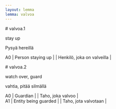 ```yaml
---
layout: lemma
lemma: valvoa
---
```


<div class="sense">
# <span class="sensename">valvoa.1</span>

<span class="description">stay up</span>

<span class="description">Pysyä hereillä</span>

A0 | Person staying up |   | Henkilö, joka on valveilla |  

</div>

<div class="sense">
# <span class="sensename">valvoa.2</span>

<span class="description">watch over, guard</span>

<span class="description">vahtia, pitää silmällä</span>

A0 | Guardian |   | Taho, joka valvoo |  
A1 | Entity being guarded |   | Taho, jota valvotaan |  

</div>

